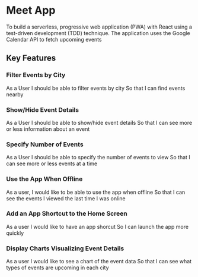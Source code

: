 # Meet App

To build a serverless, progressive web application (PWA) with React using a
test-driven development (TDD) technique. The application uses the Google
Calendar API to fetch upcoming events

## Key Features

### Filter Events by City

As a User I should be able to filter events by city
So that I can find events nearby

### Show/Hide Event Details

As a User I should be able to show/hide event details
So that I can see more or less information about an event

### Specify Number of Events

As a User I should be able to specify the number of events to view
So that I can see more or less events at a time

### Use the App When Offline

As a user, I would like to be able to use the app when offline
So that I can see the events I viewed the last time I was online

### Add an App Shortcut to the Home Screen

As a user I would like to have an app shorcut
So I can launch the app more quickly

### Display Charts Visualizing Event Details

As a user I would like to see a chart of the event data
So that I can see what types of events are upcoming in each city
